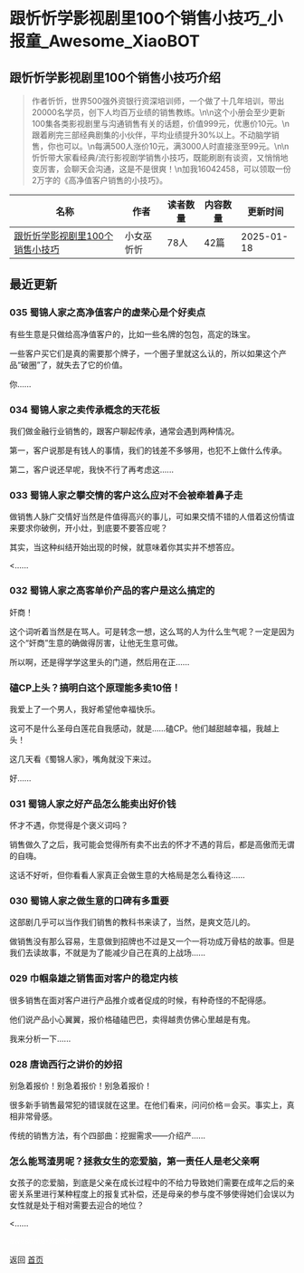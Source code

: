 # 跟忻忻学影视剧里100个销售小技巧_小报童_Awesome_XiaoBOT

## 跟忻忻学影视剧里100个销售小技巧介绍
> 作者忻忻，世界500强外资银行资深培训师，一个做了十几年培训，带出20000名学员，创下人均百万业绩的销售教练。\n\n这个小册会至少更新100集各类影视剧里与沟通销售有关的话题，价值999元，优惠价10元。\n跟着刷完三部经典剧集的小伙伴，平均业绩提升30%以上。不动脑学销售，你也可以。\n每满500人涨价10元，满3000人时直接涨至99元。\n\n忻忻带大家看经典/流行影视剧学销售小技巧，既能刷剧有谈资，又悄悄地变厉害，会聊天会沟通，这是不是很爽！\n加我16042458，可以领取一份2万字的《高净值客户销售的小技巧》。  
  


|名称|作者|读者数量|内容数量|更新时间|
|---|---|---|---|---|
|[跟忻忻学影视剧里100个销售小技巧](https://xiaobot.net/p/KJXXS100?refer=0b133df9-27dc-423b-8101-639049001c13)|小女巫忻忻|78人|42篇|2025-01-18|

## 最近更新
### 035 蜀锦人家之高净值客户的虚荣心是个好卖点

有些生意是只做给高净值客户的，比如一些名牌的包包，高定的珠宝。

一些客户买它们是真的需要那个牌子，一个圈子里就这么认的，所以如果这个产品“破圈”了，就失去了它的价值。

你......

### 034 蜀锦人家之卖传承概念的天花板

我们做金融行业销售的，跟客户聊起传承，通常会遇到两种情况。

第一，客户说那是有钱人的事情，我们的钱差不多够用，也犯不上做什么传承。

第二，客户说还早呢，我快不行了再考虑这......

### 033 蜀锦人家之攀交情的客户这么应对不会被牵着鼻子走

做销售人脉广交情好当然是件值得高兴的事儿，可如果交情不错的人借着这份情谊来要求你破例，开小灶，到底要不要答应呢？

其实，当这种纠结开始出现的时候，就意味着你其实并不想答应。

<......

### 032 蜀锦人家之高客单价产品的客户是这么搞定的

奸商！

这个词听着当然是在骂人。可是转念一想，这么骂的人为什么生气呢？一定是因为这个“奸商”生意的确做得厉害，让他无生意可做。

所以啊，还是得学学这里头的门道，然后用在正......

### 磕CP上头？搞明白这个原理能多卖10倍！

我爱上了一个男人，我好希望他幸福快乐。

这可不是什么圣母白莲花自我感动，就是……磕CP。他们越甜越幸福，我越上头！

这几天看《蜀锦人家》，嘴角就没下来过。

好......

### 031 蜀锦人家之好产品怎么能卖出好价钱

怀才不遇，你觉得是个褒义词吗？

销售做久了之后，我可能会觉得所有卖不出去的怀才不遇的背后，都是高傲而无谓的自嗨。

这话不好听，但你看看人家真正会做生意的大格局是怎么看待这......

### 030 蜀锦人家之做生意的口碑有多重要

这部剧几乎可以当作我们销售的教科书来读了，当然，是爽文范儿的。

做销售没有那么容易，生意做到招牌也不过是又一个一将功成万骨枯的故事。但是我们去读故事，不就是为了能减少自己在真的上战场......

### 029 巾帼枭雄之销售面对客户的稳定内核

很多销售在面对客户进行产品推介或者促成的时候，有种奇怪的不配得感。

他们说产品小心翼翼，报价格磕磕巴巴，卖得越贵仿佛心里越是有鬼。



我来分析一下......

### 028 唐诡西行之讲价的妙招

别急着报价！别急着报价！别急着报价！

很多新手销售最常犯的错误就在这里。在他们看来，问问价格＝会买。事实上，真相非常骨感。

传统的销售方法，有个四部曲：挖掘需求——介绍产......

### 怎么能骂渣男呢？拯救女生的恋爱脑，第一责任人是老父亲啊

女孩子的恋爱脑，到底是父亲在成长过程中的不给力导致她们需要在成年之后的亲密关系里进行某种程度上的报复式补偿，还是母亲的参与度不够使得她们会误以为女性就是处于相对需要去迎合的地位？

<......


<a href="https://github.com/Reno9527/awesome-xiaobot" style="color: white; text-decoration: none;">awesome-xiaobot</a>

返回 [首页](../README.md)
